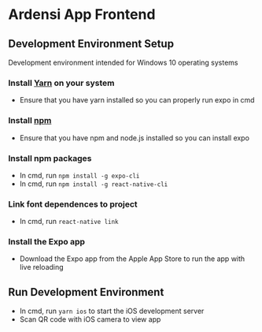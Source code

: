 # Ardensi App Frontend

## Development Environment Setup

Development environment intended for Windows 10 operating systems

### Install [Yarn](https://classic.yarnpkg.com/en/docs/install/#windows-stable) on your system
- Ensure that you have yarn installed so you can properly run expo in cmd

### Install [npm](https://www.npmjs.com/get-npm)
- Ensure that you have npm and node.js installed so you can install expo

### Install npm packages
- In cmd, run `npm install -g expo-cli`
- In cmd, run `npm install -g react-native-cli`

### Link font dependences to project
- In cmd, run `react-native link`

### Install the Expo app
- Download the Expo app from the Apple App Store to run the app with live reloading

## Run Development Environment
- In cmd, run `yarn ios` to start the iOS development server
- Scan QR code with iOS camera to view app